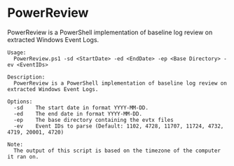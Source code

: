 # PowerReview
PowerReview is a PowerShell implementation of baseline log review on extracted Windows Event Logs.
```
Usage:
  PowerReview.ps1 -sd <StartDate> -ed <EndDate> -ep <Base Directory> -ev <EventIDs>

Description:
  PowerReview is a PowerShell implementation of baseline log review on extracted Windows Event Logs.

Options:
  -sd    The start date in format YYYY-MM-DD.
  -ed    The end date in format YYYY-MM-DD.
  -ep    The base directory containing the evtx files
  -ev    Event IDs to parse (Default: 1102, 4728, 11707, 11724, 4732, 4719, 20001, 4720)

Note:
  The output of this script is based on the timezone of the computer it ran on.
```
